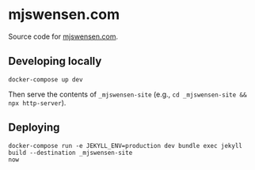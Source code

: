 # mjswensen.com

Source code for [mjswensen.com](https://mjswensen.com/).

## Developing locally

    docker-compose up dev

Then serve the contents of `_mjswensen-site` (e.g., `cd _mjswensen-site && npx http-server`).

## Deploying

    docker-compose run -e JEKYLL_ENV=production dev bundle exec jekyll build --destination _mjswensen-site
    now
